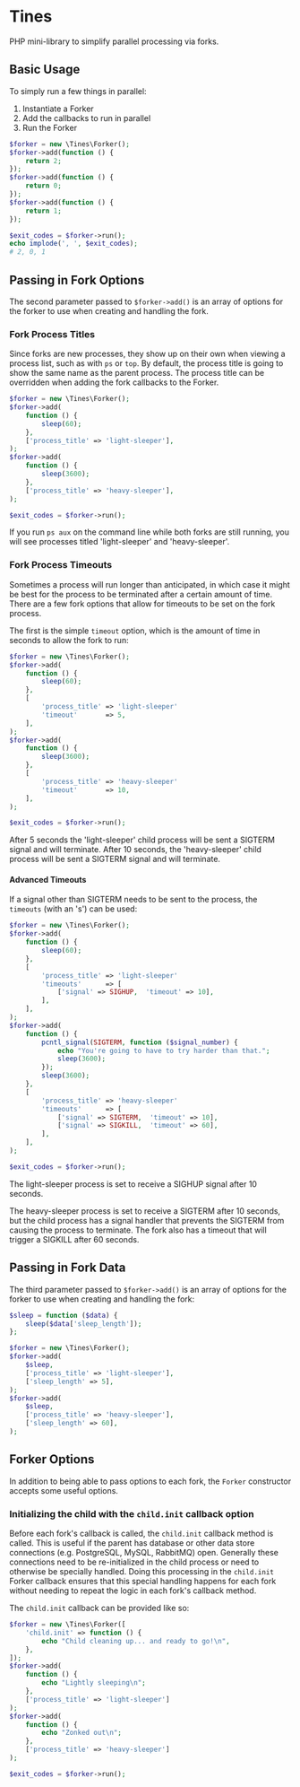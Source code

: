 # Tines

PHP mini-library to simplify parallel processing via forks.

## Basic Usage

To simply run a few things in parallel:
1. Instantiate a Forker
2. Add the callbacks to run in parallel
3. Run the Forker

```php
$forker = new \Tines\Forker();
$forker->add(function () {
    return 2;
});
$forker->add(function () {
    return 0;
});
$forker->add(function () {
    return 1;
});

$exit_codes = $forker->run();
echo implode(', ', $exit_codes);
# 2, 0, 1
```

## Passing in Fork Options

The second parameter passed to `$forker->add()` is an array of options for the forker to use when
creating and handling the fork.

### Fork Process Titles

Since forks are new processes, they show up on their own when viewing a process list, such as with
`ps` or `top`.  By default, the process title is going to show the same name as the parent process.
The process title can be overridden when adding the fork callbacks to the Forker.

```php
$forker = new \Tines\Forker();
$forker->add(
    function () {
        sleep(60);
    },
    ['process_title' => 'light-sleeper'],
);
$forker->add(
    function () {
        sleep(3600);
    },
    ['process_title' => 'heavy-sleeper'],
);

$exit_codes = $forker->run();
```

If you run `ps aux` on the command line while both forks are still running, you will see processes
titled 'light-sleeper' and 'heavy-sleeper'.

### Fork Process Timeouts

Sometimes a process will run longer than anticipated, in which case it might be best for the process
to be terminated after a certain amount of time.  There are a few fork options that allow for
timeouts to be set on the fork process.

The first is the simple `timeout` option, which is the amount of time in seconds to allow the fork
to run:

```php
$forker = new \Tines\Forker();
$forker->add(
    function () {
        sleep(60);
    },
    [
        'process_title' => 'light-sleeper'
        'timeout'       => 5,
    ],
);
$forker->add(
    function () {
        sleep(3600);
    },
    [
        'process_title' => 'heavy-sleeper'
        'timeout'       => 10,
    ],
);

$exit_codes = $forker->run();
```

After 5 seconds the 'light-sleeper' child process will be sent a SIGTERM signal and will terminate.
After 10 seconds, the 'heavy-sleeper' child process will be sent a SIGTERM signal and will terminate.

#### Advanced Timeouts

If a signal other than SIGTERM needs to be sent to the process, the `timeouts` (with an 's') can be
used:

```php
$forker = new \Tines\Forker();
$forker->add(
    function () {
        sleep(60);
    },
    [
        'process_title' => 'light-sleeper'
        'timeouts'      => [
            ['signal' => SIGHUP,  'timeout' => 10],
        ],
    ],
);
$forker->add(
    function () {
        pcntl_signal(SIGTERM, function ($signal_number) {
            echo "You're going to have to try harder than that.";
            sleep(3600);
        });
        sleep(3600);
    },
    [
        'process_title' => 'heavy-sleeper'
        'timeouts'      => [
            ['signal' => SIGTERM,  'timeout' => 10],
            ['signal' => SIGKILL,  'timeout' => 60],
        ],
    ],
);

$exit_codes = $forker->run();
```

The light-sleeper process is set to receive a SIGHUP signal after 10 seconds.

The heavy-sleeper process is set to receive a SIGTERM after 10 seconds, but the child process has a
signal handler that prevents the SIGTERM from causing the process to terminate.  The fork also has a
timeout that will trigger a SIGKILL after 60 seconds.

## Passing in Fork Data

The third parameter passed to `$forker->add()` is an array of options for the forker to use when
creating and handling the fork:

```php
$sleep = function ($data) {
    sleep($data['sleep_length']);
};

$forker = new \Tines\Forker();
$forker->add(
    $sleep,
    ['process_title' => 'light-sleeper'],
    ['sleep_length' => 5],
);
$forker->add(
    $sleep,
    ['process_title' => 'heavy-sleeper'],
    ['sleep_length' => 60],
);
```

## Forker Options

In addition to being able to pass options to each fork, the `Forker` constructor accepts some useful
options.

### Initializing the child with the `child.init` callback option

Before each fork's callback is called, the `child.init` callback method is called.  This is useful
if the parent has database or other data store connections (e.g. PostgreSQL, MySQL, RabbitMQ) open.
Generally these connections need to be re-initialized in the child process or need to otherwise be
specially handled.  Doing this processing in the `child.init` Forker callback ensures that this
special handling happens for each fork without needing to repeat the logic in each fork's callback
method.

The `child.init` callback can be provided like so:

```php
$forker = new \Tines\Forker([
    'child.init' => function () {
        echo "Child cleaning up... and ready to go!\n",
    },
]);
$forker->add(
    function () {
        echo "Lightly sleeping\n";
    },
    ['process_title' => 'light-sleeper']
);
$forker->add(
    function () {
        echo "Zonked out\n";
    },
    ['process_title' => 'heavy-sleeper']
);

$exit_codes = $forker->run();
```
